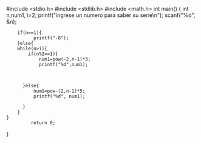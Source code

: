 #include <stdio.h>
#include <stdlib.h>
#include <math.h>
int main()
{  int n,num1, i=2;
printf("ingrese un numero  para saber su serie\n");
        scanf("%d", &n);

        if(n==1){
              printf("-8");
        }else{
        while(n>i){
            if(n%2==1){
                num1=pow(-2,n-1)*3;
                printf("%d",num1);
             


          }else{
              num1=pow-(2,n-1)*5;
              printf("%d", num1);
          
          }
        }
    }
             return 0;
}
